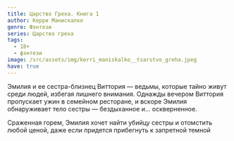 ```yaml
---
title: Царство Греха. Книга 1
author: Керри Манискалко
genre: Фэнтези
series: Царство греха
tags:
  - 18+
  - фэнтези
image: /src/assets/img/kerri_maniskalko__tsarstvo_greha.jpeg
have: true
---
```

Эмилия и ее сестра-близнец Виттория — ведьмы, которые тайно живут среди людей, избегая лишнего внимания. Однажды вечером Виттория пропускает ужин в семейном ресторане, и вскоре Эмилия обнаруживает тело сестры — бездыханное и… оскверненное.

Сраженная горем, Эмилия хочет найти убийцу сестры и отомстить любой ценой, даже если придется прибегнуть к запретной темной
